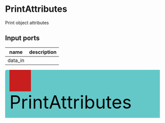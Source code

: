 
# PrintAttributes
Print object attributes

## Input ports
|name|description|
|-|-|
|data_in||


<svg width="678.9999999999999" height="210" >
<rect x="0" y="0" width="678.9999999999999" height="210" rx="5" ry="5" style="fill:#64c8c8ff;" />
<rect x="14.0" y="0" width="70" height="70" rx="0" ry="0" style="fill:#c81e1eff;" >
<title>data_in</title></rect>
<title>data_in</title></rect><text x="14.0" y="126.0" font-size="4.2em">PrintAttributes</text></svg>
